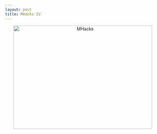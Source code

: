 ```yaml
---
layout: post
title: MHacks IV
---
```


<center><img src="http://devchuk.github.io/res/img/posts/mhacks.jpeg" alt="MHacks" height="338" width="450"></center>